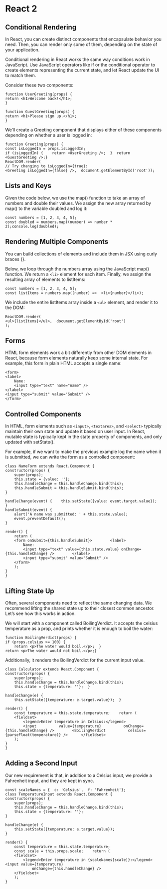 # React 2

## Conditional Rendering

In React, you can create distinct components that encapsulate behavior you need. Then, you can render only some of them, depending on the state of your application.

Conditional rendering in React works the same way conditions work in JavaScript. Use JavaScript operators like if or the conditional operator to create elements representing the current state, and let React update the UI to match them.

Consider these two components:

    function UserGreeting(props) {
    return <h1>Welcome back!</h1>;
    }

    function GuestGreeting(props) {
    return <h1>Please sign up.</h1>;
    }

We’ll create a Greeting component that displays either of these components depending on whether a user is logged in:

    function Greeting(props) {
    const isLoggedIn = props.isLoggedIn;
    if (isLoggedIn) {    return <UserGreeting />;  }  return <GuestGreeting />;}
    ReactDOM.render(
    // Try changing to isLoggedIn={true}:
    <Greeting isLoggedIn={false} />,  document.getElementById('root'));

## Lists and Keys

Given the code below, we use the map() function to take an array of numbers and double their values. We assign the new array returned by map() to the variable doubled and log it:

    const numbers = [1, 2, 3, 4, 5];
    const doubled = numbers.map((number) => number * 2);console.log(doubled);

## Rendering Multiple Components

You can build collections of elements and include them in JSX using curly braces {}.

Below, we loop through the numbers array using the JavaScript map() function. We return a `<li>` element for each item. Finally, we assign the resulting array of elements to listItems:

    const numbers = [1, 2, 3, 4, 5];
    const listItems = numbers.map((number) =>  <li>{number}</li>);

We include the entire listItems array inside a `<ul>` element, and render it to the DOM:

    ReactDOM.render(
    <ul>{listItems}</ul>,  document.getElementById('root')
    );

## Forms

HTML form elements work a bit differently from other DOM elements in React, because form elements naturally keep some internal state. For example, this form in plain HTML accepts a single name:

    <form>
    <label>
        Name:
        <input type="text" name="name" />
    </label>
    <input type="submit" value="Submit" />
    </form>

## Controlled Components

In HTML, form elements such as `<input>`, `<textarea>`, and `<select>` typically maintain their own state and update it based on user input. In React, mutable state is typically kept in the state property of components, and only updated with setState().

For example, if we want to make the previous example log the name when it is submitted, we can write the form as a controlled component:

    class NameForm extends React.Component {
    constructor(props) {
        super(props);
        this.state = {value: ''};
        this.handleChange = this.handleChange.bind(this);
        this.handleSubmit = this.handleSubmit.bind(this);
    }

    handleChange(event) {    this.setState({value: event.target.value});  }
    handleSubmit(event) {
        alert('A name was submitted: ' + this.state.value);
        event.preventDefault();
    }

    render() {
        return (
        <form onSubmit={this.handleSubmit}>        <label>
            Name:
            <input type="text" value={this.state.value} onChange={this.handleChange} />        </label>
            <input type="submit" value="Submit" />
        </form>
        );
    }
    }

## Lifting State Up

Often, several components need to reflect the same changing data. We recommend lifting the shared state up to their closest common ancestor. Let’s see how this works in action.

We will start with a component called BoilingVerdict. It accepts the celsius temperature as a prop, and prints whether it is enough to boil the water:

    function BoilingVerdict(props) {
    if (props.celsius >= 100) {
        return <p>The water would boil.</p>;  }
    return <p>The water would not boil.</p>;}

Additionally, it renders the BoilingVerdict for the current input value.

    class Calculator extends React.Component {
    constructor(props) {
        super(props);
        this.handleChange = this.handleChange.bind(this);
        this.state = {temperature: ''};  }

    handleChange(e) {
        this.setState({temperature: e.target.value});  }

    render() {
        const temperature = this.state.temperature;    return (
        <fieldset>
            <legend>Enter temperature in Celsius:</legend>
            <input          value={temperature}          onChange={this.handleChange} />        <BoilingVerdict          celsius={parseFloat(temperature)} />      </fieldset>
        );
    }
    }

## Adding a Second Input

Our new requirement is that, in addition to a Celsius input, we provide a Fahrenheit input, and they are kept in sync.

    const scaleNames = {  c: 'Celsius',  f: 'Fahrenheit'};
    class TemperatureInput extends React.Component {
    constructor(props) {
        super(props);
        this.handleChange = this.handleChange.bind(this);
        this.state = {temperature: ''};
    }

    handleChange(e) {
        this.setState({temperature: e.target.value});
    }

    render() {
        const temperature = this.state.temperature;
        const scale = this.props.scale;    return (
        <fieldset>
            <legend>Enter temperature in {scaleNames[scale]}:</legend>        <input value={temperature}
                onChange={this.handleChange} />
        </fieldset>
        );
    }

